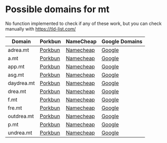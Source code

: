 # Possible domains for mt

No function implemented to check if any of these work, but you can check manually with https://tld-list.com/

| Domain | Porkbun | NameCheap | Google Domains |
|---|---|---|---|
| adrea.mt | [Porkbun](https://porkbun.com/checkout/search?prb=e814663da1&tlds=&idnLanguage=&search=search&q=adrea.mt) | [Namecheap](https://www.namecheap.com/domains/registration/results/?domain=adrea.mt) | [Google](https://domains.google.com/registrar/search?searchTerm=adrea.mt) |
| a.mt | [Porkbun](https://porkbun.com/checkout/search?prb=e814663da1&tlds=&idnLanguage=&search=search&q=a.mt) | [Namecheap](https://www.namecheap.com/domains/registration/results/?domain=a.mt) | [Google](https://domains.google.com/registrar/search?searchTerm=a.mt) |
| app.mt | [Porkbun](https://porkbun.com/checkout/search?prb=e814663da1&tlds=&idnLanguage=&search=search&q=app.mt) | [Namecheap](https://www.namecheap.com/domains/registration/results/?domain=app.mt) | [Google](https://domains.google.com/registrar/search?searchTerm=app.mt) |
| asg.mt | [Porkbun](https://porkbun.com/checkout/search?prb=e814663da1&tlds=&idnLanguage=&search=search&q=asg.mt) | [Namecheap](https://www.namecheap.com/domains/registration/results/?domain=asg.mt) | [Google](https://domains.google.com/registrar/search?searchTerm=asg.mt) |
| daydrea.mt | [Porkbun](https://porkbun.com/checkout/search?prb=e814663da1&tlds=&idnLanguage=&search=search&q=daydrea.mt) | [Namecheap](https://www.namecheap.com/domains/registration/results/?domain=daydrea.mt) | [Google](https://domains.google.com/registrar/search?searchTerm=daydrea.mt) |
| drea.mt | [Porkbun](https://porkbun.com/checkout/search?prb=e814663da1&tlds=&idnLanguage=&search=search&q=drea.mt) | [Namecheap](https://www.namecheap.com/domains/registration/results/?domain=drea.mt) | [Google](https://domains.google.com/registrar/search?searchTerm=drea.mt) |
| f.mt | [Porkbun](https://porkbun.com/checkout/search?prb=e814663da1&tlds=&idnLanguage=&search=search&q=f.mt) | [Namecheap](https://www.namecheap.com/domains/registration/results/?domain=f.mt) | [Google](https://domains.google.com/registrar/search?searchTerm=f.mt) |
| fre.mt | [Porkbun](https://porkbun.com/checkout/search?prb=e814663da1&tlds=&idnLanguage=&search=search&q=fre.mt) | [Namecheap](https://www.namecheap.com/domains/registration/results/?domain=fre.mt) | [Google](https://domains.google.com/registrar/search?searchTerm=fre.mt) |
| outdrea.mt | [Porkbun](https://porkbun.com/checkout/search?prb=e814663da1&tlds=&idnLanguage=&search=search&q=outdrea.mt) | [Namecheap](https://www.namecheap.com/domains/registration/results/?domain=outdrea.mt) | [Google](https://domains.google.com/registrar/search?searchTerm=outdrea.mt) |
| p.mt | [Porkbun](https://porkbun.com/checkout/search?prb=e814663da1&tlds=&idnLanguage=&search=search&q=p.mt) | [Namecheap](https://www.namecheap.com/domains/registration/results/?domain=p.mt) | [Google](https://domains.google.com/registrar/search?searchTerm=p.mt) |
| undrea.mt | [Porkbun](https://porkbun.com/checkout/search?prb=e814663da1&tlds=&idnLanguage=&search=search&q=undrea.mt) | [Namecheap](https://www.namecheap.com/domains/registration/results/?domain=undrea.mt) | [Google](https://domains.google.com/registrar/search?searchTerm=undrea.mt) |
